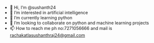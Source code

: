 - 👋 Hi, I’m @sushanth24
- 👀 I’m interested in artificial intelligence
- 🌱 I’m currently learning python
- 💞️ I’m looking to collaborate on python and machine learning projects
- 📫 How to reach me ph no:7271056666 and mail is rachakatlasushanthraj24@gmail.com

<!---
sushanth24/sushanth24 is a ✨ special ✨ repository because its `README.md` (this file) appears on your GitHub profile.
You can click the Preview link to take a look at your changes.
--->
